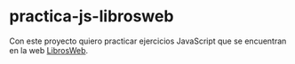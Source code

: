 # practica-js-librosweb
Con este proyecto quiero practicar ejercicios JavaScript que se encuentran en la web [LibrosWeb](https://librosweb.es/libro/javascript/).
